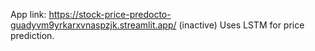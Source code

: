 App link: https://stock-price-predocto-guadyvm9yrkarxvnaspzjk.streamlit.app/ (inactive)
Uses LSTM for price prediction.
